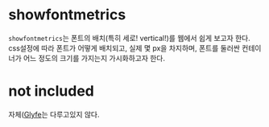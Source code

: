 # showfontmetrics

`showfontmetrics`는 폰트의 배치(특히 세로! vertical!)를 웹에서 쉽게 보고자 한다. 
css설정에 따라 폰트가 어떻게 배치되고, 실제 몇 px을 차지하며, 폰트를 둘러싼 컨테이너가 어느 정도의 크기를 가지는지 가시화하고자 한다.


# not included

자체([Glyfe](https://fonts.google.com/knowledge/glossary/glyph)는 다루고있지 않다.
